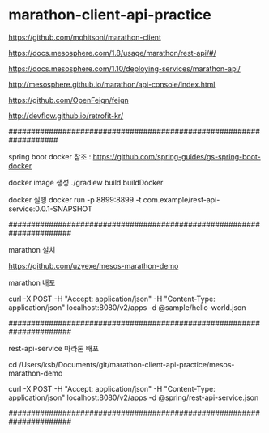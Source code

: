 # marathon-client-api-practice

https://github.com/mohitsoni/marathon-client

https://docs.mesosphere.com/1.8/usage/marathon/rest-api/#/

https://docs.mesosphere.com/1.10/deploying-services/marathon-api/

http://mesosphere.github.io/marathon/api-console/index.html

https://github.com/OpenFeign/feign

http://devflow.github.io/retrofit-kr/

###################################################################


spring boot docker 참조 : https://github.com/spring-guides/gs-spring-boot-docker

docker image 생성 ./gradlew build buildDocker

docker 실행 docker run -p 8899:8899 -t com.example/rest-api-service:0.0.1-SNAPSHOT


######################################################################

marathon 설치

https://github.com/uzyexe/mesos-marathon-demo

marathon 배포

curl -X POST -H "Accept: application/json" -H "Content-Type: application/json" localhost:8080/v2/apps -d @sample/hello-world.json

######################################################################


rest-api-service 마라톤 배포

cd /Users/ksb/Documents/git/marathon-client-api-practice/mesos-marathon-demo

curl -X POST -H "Accept: application/json" -H "Content-Type: application/json" localhost:8080/v2/apps -d @spring/rest-api-service.json


######################################################################




